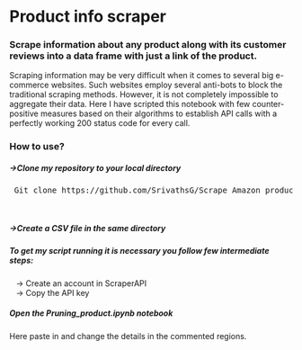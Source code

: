 <h1> Product info scraper</h1>
<h3>Scrape information about any product along with its customer reviews into a data frame with just a link of the product.</h3><p> Scraping information may be very difficult when it comes to several big e-commerce websites. Such websites employ several anti-bots to block the traditional scraping methods. However, it is not completely impossible to aggregate their data. Here I have scripted this notebook with few counter-positive measures based on their algorithms to establish API calls with a perfectly working 200 status code for every call. 
</p>
<h3>How to use?</h3>
<h5>->Clone my repository to your local directory</h5>
<pre> Git clone https://github.com/SrivathsG/Scrape_Amazon_products</pre><br>

<h5>->Create a CSV file in the same directory</h5>
<h5>To get my script running it is necessary you follow few intermediate steps:</h5>
&nbsp&nbsp -> Create an account in ScraperAPI <br>
&nbsp&nbsp -> Copy the API key 

<h5> Open the Pruning_product.ipynb notebook</h5>
Here paste in and change the details in the commented regions.
